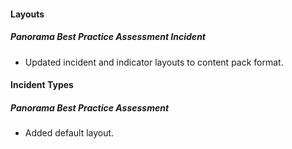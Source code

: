 
#### Layouts
##### Panorama Best Practice Assessment Incident
 - Updated incident and indicator layouts to content pack format.
 
#### Incident Types
##### Panorama Best Practice Assessment
 - Added default layout.